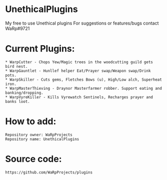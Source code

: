 # UnethicalPlugins
My free to use Unethical plugins
For suggestions or features/bugs contact WaRp#9721

# Current Plugins:
	* WarpCutter - Chops Yew/Magic trees in the woodcutting guild gets bird nest.
	* WarpGauntlet - Hunllef helper Eat/Prayer swap/Weapon swap/Drink pots.
	* WarpSkiller - Cuts gems, Fletches Bows (u), High/Low alch, Superheat iron.
	* WarpMasterThieving - Draynor Masterfarmer robber. Support eating and banking/dropping.
	* WarpVyreKiller - Kills Vyrewatch Sentinels, Recharges prayer and banks loot. 

# How to add:
	Repository owner: WaRpProjects 	
	Repository name: UnethicalPlugins

# Source code:
	https://github.com/WaRpProjects/plugins

